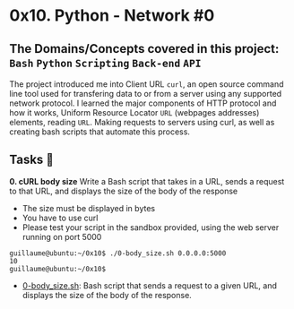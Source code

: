 # 0x10. Python - Network #0
## The Domains/Concepts covered in this project: `Bash` `Python` `Scripting` `Back-end` `API`

The project introduced me into Client URL `curl`, an open source command line tool used for 
transfering data to or from a server using any supported network protocol. I learned the major 
components of HTTP protocol and how it works, Uniform Resource Locator `URL` (webpages addresses) 
elements, reading `URL`. Making requests to servers using curl, as well as creating bash scripts 
that automate this process.

## Tasks :page_with_curl:
**0. cURL body size**
Write a Bash script that takes in a URL, sends a request to that URL, and displays the size of 
the body of the response

  * The size must be displayed in bytes
  * You have to use curl
  * Please test your script in the sandbox provided, using the web server running on port 5000

```
guillaume@ubuntu:~/0x10$ ./0-body_size.sh 0.0.0.0:5000
10
guillaume@ubuntu:~/0x10$ 
```
  * [0-body_size.sh](./0-body_size.sh): Bash script that sends a request to a given URL, and displays 
the size of the body of the response.
